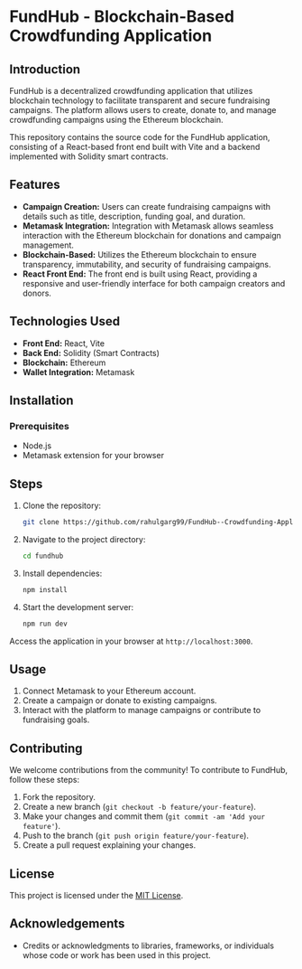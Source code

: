 # FundHub - Blockchain-Based Crowdfunding Application
## Introduction
FundHub is a decentralized crowdfunding application that utilizes blockchain technology to facilitate transparent and secure fundraising campaigns. The platform allows users to create, donate to, and manage crowdfunding campaigns using the Ethereum blockchain.

This repository contains the source code for the FundHub application, consisting of a React-based front end built with Vite and a backend implemented with Solidity smart contracts.

## Features
* __Campaign Creation:__ Users can create fundraising campaigns with details such as title, description, funding goal, and duration.
* __Metamask Integration:__ Integration with Metamask allows seamless interaction with the Ethereum blockchain for donations and campaign management.
* __Blockchain-Based:__ Utilizes the Ethereum blockchain to ensure transparency, immutability, and security of fundraising campaigns.
* __React Front End:__ The front end is built using React, providing a responsive and user-friendly interface for both campaign creators and donors.
  
## Technologies Used
* __Front End:__ React, Vite
* __Back End:__ Solidity (Smart Contracts)
* __Blockchain:__ Ethereum
* __Wallet Integration:__ Metamask
  
## Installation
### Prerequisites
* Node.js
* Metamask extension for your browser

## Steps
1. Clone the repository:
   ```bash
   git clone https://github.com/rahulgarg99/FundHub--Crowdfunding-Application.git
   ```
2. Navigate to the project directory:
   ```bash
   cd fundhub
   ```

3. Install dependencies:
   ```bash
   npm install
   ```

4. Start the development server:
   ```bash
   npm run dev
   ```

Access the application in your browser at `http://localhost:3000`.

## Usage
1. Connect Metamask to your Ethereum account.
2. Create a campaign or donate to existing campaigns.
3. Interact with the platform to manage campaigns or contribute to fundraising goals.

## Contributing
We welcome contributions from the community! To contribute to FundHub, follow these steps:

1. Fork the repository.
2. Create a new branch (`git checkout -b feature/your-feature`).
3. Make your changes and commit them (`git commit -am 'Add your feature'`).
4. Push to the branch (`git push origin feature/your-feature`).
5. Create a pull request explaining your changes.

## License
This project is licensed under the [MIT License](LICENSE).

## Acknowledgements
* Credits or acknowledgments to libraries, frameworks, or individuals whose code or work has been used in this project.
